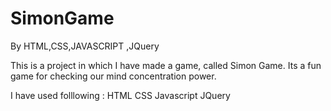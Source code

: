 # SimonGame
By HTML,CSS,JAVASCRIPT ,JQuery

This is a project in which I have made a game, called Simon Game.
Its a fun game for checking our mind concentration power.

I have used folllowing :
HTML
CSS
Javascript
JQuery
